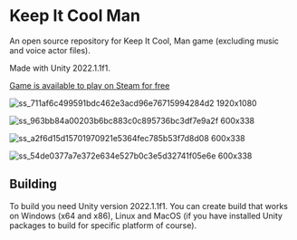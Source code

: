 # Keep It Cool Man

An open source repository for Keep It Cool, Man game (excluding music and voice actor files).

Made with Unity 2022.1.1f1.

[Game is available to play on Steam for free](https://store.steampowered.com/app/2000320/Keep_it_Cool_Man)


![ss_711af6c499591bdc462e3acd96e76715994284d2 1920x1080](https://user-images.githubusercontent.com/48364457/181496127-8f993ffa-4038-449a-b78f-c6aabc397a0e.jpg)

![ss_963bb84a00203b6bc883c0c895736bc3df7e9a2f 600x338](https://user-images.githubusercontent.com/48364457/181496133-e4becb62-c9a6-4ed4-b91f-9063caefbb93.jpg)

![ss_a2f6d15d15701970921e5364fec785b53f7d8d08 600x338](https://user-images.githubusercontent.com/48364457/181496138-eb1b9f79-1557-40ee-ab8e-43b65a723ca1.jpg)

![ss_54de0377a7e372e634e527b0c3e5d32741f05e6e 600x338](https://user-images.githubusercontent.com/48364457/181496141-83bc62dc-f939-4452-a4ad-b15e222adc90.jpg)

## Building
  To build you need Unity version 2022.1.1f1. You can create build that works on Windows (x64 and x86), Linux and MacOS (if you have installed Unity packages to build for specific platform of course).
